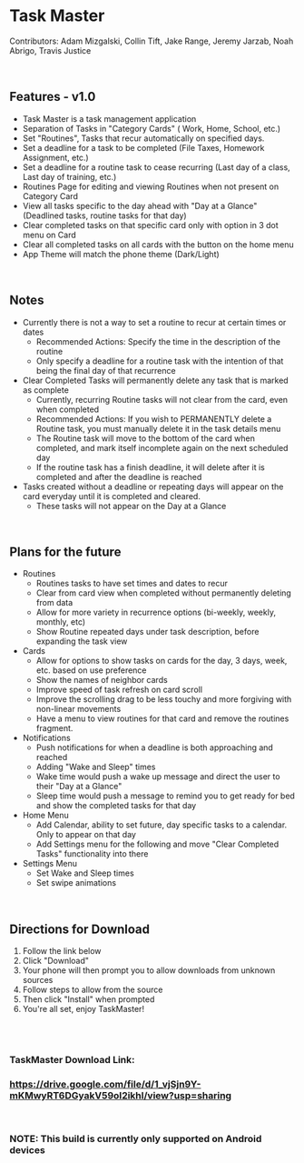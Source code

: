# Task Master

Contributors: Adam Mizgalski, Collin Tift, Jake Range, Jeremy Jarzab, Noah Abrigo, Travis Justice

<br/>

## Features - v1.0
- Task Master is a task management application
- Separation of Tasks in "Category Cards" ( Work, Home, School, etc.)
- Set "Routines", Tasks that recur automatically on specified days.
- Set a deadline for a task to be completed (File Taxes, Homework Assignment, etc.)
- Set a deadline for a routine task to cease recurring (Last day of a class, Last day of training, etc.)
- Routines Page for editing and viewing Routines when not present on Category Card
- View all tasks specific to the day ahead with "Day at a Glance" (Deadlined tasks, routine tasks for that day)
- Clear completed tasks on that specific card only with option in 3 dot menu on Card
- Clear all completed tasks on all cards with the button on the home menu
- App Theme will match the phone theme (Dark/Light)

<br/>

## Notes
- Currently there is not a way to set a routine to recur at certain times or dates
    - Recommended Actions: Specify the time in the description of the routine
    - Only specify a deadline for a routine task with the intention of that being the final day of that recurrence
- Clear Completed Tasks will permanently delete any task that is marked as complete
    - Currently, recurring Routine tasks will not clear from the card, even when completed
    - Recommended Actions: If you wish to PERMANENTLY delete a Routine task, you must manually delete it in the task details menu
    - The Routine task will move to the bottom of the card when completed, and mark itself incomplete again on the next scheduled day
    - If the routine task has a finish deadline, it will delete after it is completed and after the deadline is reached
- Tasks created without a deadline or repeating days will appear on the card everyday until it is completed and cleared.
    - These tasks will not appear on the Day at a Glance

<br/>

## Plans for the future

- Routines
    - Routines tasks to have set times and dates to recur
    - Clear from card view when completed without permanently deleting from data
    - Allow for more variety in recurrence options (bi-weekly, weekly, monthly, etc)
    - Show Routine repeated days under task description, before expanding the task view
- Cards 
    - Allow for options to show tasks on cards for the day, 3 days, week, etc. based on use preference
    - Show the names of neighbor cards
    - Improve speed of task refresh on card scroll
    - Improve the scrolling drag to be less touchy and more forgiving with non-linear movements
    - Have a menu to view routines for that card and remove the routines fragment.
- Notifications
    - Push notifications for when a deadline is both approaching and reached
    - Adding "Wake and Sleep" times
    - Wake time would push a wake up message and direct the user to their "Day at a Glance"
    - Sleep time would push a message to remind you to get ready for bed and show the completed tasks for that day
- Home Menu
    - Add Calendar, ability to set future, day specific tasks to a calendar. Only to appear on that day
    - Add Settings menu for the following and move "Clear Completed Tasks" functionality into there
- Settings Menu
    - Set Wake and Sleep times
    - Set swipe animations


<br/>

## Directions for Download

1)  Follow the link below
2)  Click "Download"
3)  Your phone will then prompt you to allow downloads from unknown sources
4)  Follow steps to allow from the source
5)  Then click "Install" when prompted
6)  You're all set, enjoy TaskMaster!

  
<br/><br/>

### TaskMaster Download Link:
### https://drive.google.com/file/d/1_vjSjn9Y-mKMwyRT6DGyakV59oI2ikhl/view?usp=sharing
<br/>

### NOTE: This build is currently only supported on Android devices  
